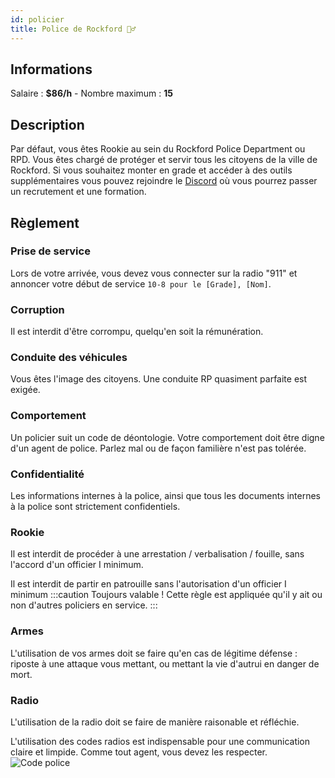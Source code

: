 ```yaml
---
id: policier
title: Police de Rockford 👮‍♂️
---
```




## Informations
Salaire : **$86/h** - Nombre maximum : **15**

## Description
Par défaut, vous êtes Rookie au sein du Rockford Police Department ou RPD. Vous êtes chargé de protéger et servir tous les citoyens de la ville de Rockford. Si vous souhaitez monter en grade et accéder à des outils supplémentaires vous pouvez rejoindre le [Discord](https://discord.gg/XGvVqKuP5G) où vous pourrez passer un recrutement et une formation.

## Règlement
### Prise de service
Lors de votre arrivée, vous devez vous connecter sur la radio "911" et annoncer votre début de service `10-8 pour le [Grade], [Nom]`.

### 

### Corruption
Il est interdit d'être corrompu, quelqu'en soit la rémunération.

### Conduite des véhicules
Vous êtes l'image des citoyens. Une conduite RP quasiment parfaite est exigée.

### Comportement
Un policier suit un code de déontologie. Votre comportement doit être digne d'un agent de police. Parlez mal ou de façon familière n'est pas tolérée.

### Confidentialité
Les informations internes à la police, ainsi que tous les documents internes à la police sont strictement confidentiels.

### Rookie
Il est interdit de procéder à une arrestation / verbalisation / fouille, sans l'accord d'un officier I minimum.

Il est interdit de partir en patrouille sans l'autorisation d'un officier I minimum
:::caution Toujours valable !
Cette règle est appliquée qu'il y ait ou non d'autres policiers en service.
:::

### Armes
L'utilisation de vos armes doit se faire qu'en cas de légitime défense : riposte à une attaque vous mettant, ou mettant la vie d'autrui en danger de mort.

### Radio
L'utilisation de la radio doit se faire de manière raisonable et réfléchie.

L'utilisation des codes radios est indispensable pour une communication claire et limpide. Comme tout agent, vous devez les respecter.
![Code police](/img/code_police.png)